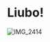 # Liubo!
![IMG_2414](https://user-images.githubusercontent.com/72194580/222831000-1853be73-8534-4db6-8fa5-1d347bedc5c2.PNG)
